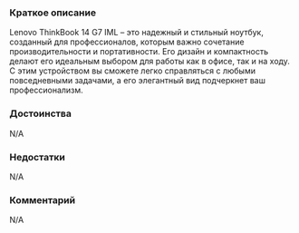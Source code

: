 ### **Краткое описание**
Lenovo ThinkBook 14 G7 IML – это надежный и стильный ноутбук, созданный для профессионалов, которым важно сочетание производительности и портативности. Его дизайн и компактность делают его идеальным выбором для работы как в офисе, так и на ходу. С этим устройством вы сможете легко справляться с любыми повседневными задачами, а его элегантный вид подчеркнет ваш профессионализм.

### **Достоинства**
N/A

### **Недостатки**
N/A

### **Комментарий**
N/A
